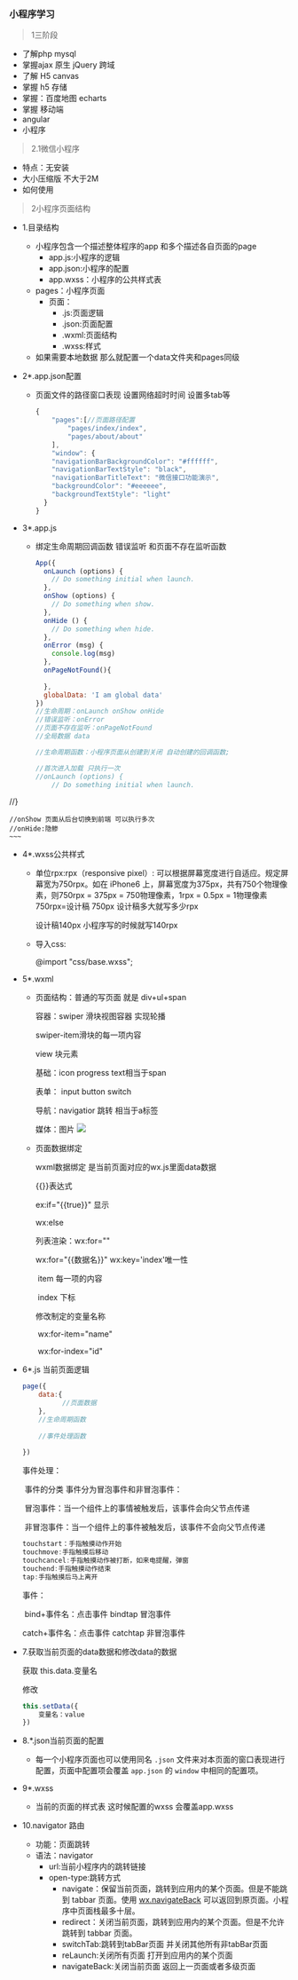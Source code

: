 ###	小程序学习

>	 1三阶段


   - 了解php mysql
- 掌握ajax 原生 jQuery 跨域
- 了解 H5 canvas
- 掌握 h5 存储
- 掌握：百度地图 echarts
- 掌握 移动端
- angular
- 小程序
>	2.1微信小程序


- 特点：无安装 
- 大小压缩版 不大于2M
- 如何使用
>	2小程序页面结构

- 1.目录结构

  - 小程序包含一个描述整体程序的app 和多个描述各自页面的page
    - app.js:小程序的逻辑
    - app.json:小程序的配置
    - app.wxss：小程序的公共样式表
  - pages：小程序页面
    - 页面：
      - .js:页面逻辑
      - .json:页面配置
      - .wxml:页面结构
      - .wxss:样式
  - 如果需要本地数据 那么就配置一个data文件夹和pages同级

- 2*.app.json配置

  - 页面文件的路径窗口表现 设置网络超时时间 设置多tab等

    ~~~javascript
    {
    	"pages":[//页面路径配置
            "pages/index/index",
            "pages/about/about"
        ],
        "window": {
        "navigationBarBackgroundColor": "#ffffff",
        "navigationBarTextStyle": "black",
        "navigationBarTitleText": "微信接口功能演示",
        "backgroundColor": "#eeeeee",
        "backgroundTextStyle": "light"
      }
    }
    ~~~

- 3*.app.js

  - 绑定生命周期回调函数 错误监听 和页面不存在监听函数

    ~~~javascript
    App({
      onLaunch (options) {
        // Do something initial when launch.
      },
      onShow (options) {
        // Do something when show.
      },
      onHide () {
        // Do something when hide.
      },
      onError (msg) {
        console.log(msg)
      },
      onPageNotFound(){
            
      },
      globalData: 'I am global data'
    })
    //生命周期：onLaunch onShow onHide
    //错误监听：onError
    //页面不存在监听：onPageNotFound
    //全局数据 data
    
    //生命周期函数：小程序页面从创建到关闭 自动创建的回调函数;
    
    //首次进入加载 只执行一次
    //onLaunch (options) {
        // Do something initial when launch.
//}
    
    //onShow 页面从后台切换到前端 可以执行多次
    //onHide:隐鲹
    ~~~
    
  
- 4*.wxss公共样式

  - 单位rpx:rpx（responsive pixel）: 可以根据屏幕宽度进行自适应。规定屏幕宽为750rpx。如在 iPhone6 上，屏幕宽度为375px，共有750个物理像素，则750rpx = 375px = 750物理像素，1rpx = 0.5px = 1物理像素
    750rpx=设计稿 750px  设计稿多大就写多少rpx

    设计稿140px 小程序写的时候就写140rpx
    
  - 导入css:

    @import "css/base.wxss";

- 5*.wxml

  - 页面结构：普通的写页面 就是 div+ul+span

    容器：swiper 滑块视图容器 实现轮播

    swiper-item滑块的每一项内容

    view 块元素

    基础：icon progress text相当于span

    表单： input button switch

    导航：navigatior 跳转 相当于a标签

    媒体：图片 <image src="图片路径"></image> 

  - 页面数据绑定

    wxml数据绑定 是当前页面对应的wx.js里面data数据

    {{}}表达式

    ex:if="{{true}}" 显示

    wx:else

    列表渲染：wx:for=""

    wx:for="{{数据名}}" wx:key='index'唯一性

    ​	item 每一项的内容

    ​	index 下标

    修改制定的变量名称

    ​	wx:for-item="name"

    ​	wx:for-index="id"

- 6*.js 当前页面逻辑

  ~~~javascript
  page({
      data:{
     	 	//页面数据
      },
      //生命周期函数
      
      //事件处理函数
      
  })
  ~~~

  事件处理：

  ​	事件的分类 事件分为冒泡事件和非冒泡事件：

  ​	冒泡事件：当一个组件上的事情被触发后，该事件会向父节点传递

  ​	非冒泡事件：当一个组件上的事件被触发后，该事件不会向父节点传递

  ~~~javascript
  touchstart：手指触摸动作开始
  touchmove:手指触摸后移动
  touchcancel:手指触摸动作被打断，如来电提醒，弹窗
  touchend:手指触摸动作结束
  tap:手指触摸后马上离开
  ~~~

  事件：

  ​	bind+事件名：点击事件 bindtap 冒泡事件

  catch+事件名：点击事件 catchtap 非冒泡事件

- 7.获取当前页面的data数据和修改data的数据

  获取 this.data.变量名

  修改

  ~~~javascript
  this.setData({
      变量名：value
  })
  ~~~

- 8.*.json当前页面的配置

  - 每一个小程序页面也可以使用同名 `.json` 文件来对本页面的窗口表现进行配置，页面中配置项会覆盖 `app.json` 的 `window` 中相同的配置项。

- 9*.wxss

  - 当前的页面的样式表 这时候配置的wxss 会覆盖app.wxss

- 10.navigator 路由

  - 功能：页面跳转
  - 语法：navigator
    - url:当前小程序内的跳转链接
    - open-type:跳转方式
      - navigate：保留当前页面，跳转到应用内的某个页面。但是不能跳到 tabbar 页面。使用 [wx.navigateBack](https://developers.weixin.qq.com/miniprogram/dev/api/route/wx.navigateBack.html) 可以返回到原页面。小程序中页面栈最多十层。
      - redirect：关闭当前页面，跳转到应用内的某个页面。但是不允许跳转到 tabbar 页面。
      - switchTab:跳转到tabBar页面 并关闭其他所有非tabBar页面
      - reLaunch:关闭所有页面 打开到应用内的某个页面
      - navigateBack:关闭当前页面 返回上一页面或者多级页面

  ​	

  